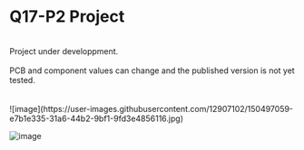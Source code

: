 # Q17-P2 Project</b><br>
<br>
Project under developpment.<br>
<br>
PCB and component values can change and the published version is not yet tested.<br>
<br>
<br>
![image](https://user-images.githubusercontent.com/12907102/150497059-e7b1e335-31a6-44b2-9bf1-9fd3e4856116.jpg)

![image](https://user-images.githubusercontent.com/12907102/150497059-e7b1e335-31a6-44b2-9bf1-9fd3e4856116.jpg)

